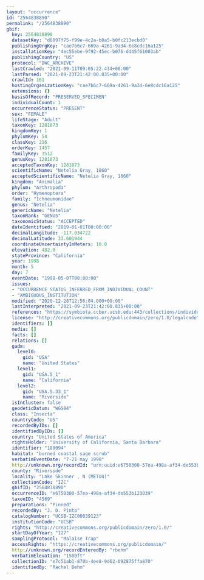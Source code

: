 ```yaml
---
layout: "occurrence"
id: "2564838890"
permalink: "/2564838890"
gbif:
  key: 2564838890
  datasetKey: "d6097f75-f99e-4c2a-b8a5-b0fc213ecbd0"
  publishingOrgKey: "cae7b6c7-669a-4261-9a34-6e8cdc16a125"
  installationKey: "4ec55ebe-9f92-45ec-b076-dd45f61003ab"
  publishingCountry: "US"
  protocol: "DWC_ARCHIVE"
  lastCrawled: "2021-09-11T09:05:22.434+00:00"
  lastParsed: "2021-09-23T21:42:00.835+00:00"
  crawlId: 161
  hostingOrganizationKey: "cae7b6c7-669a-4261-9a34-6e8cdc16a125"
  extensions: {}
  basisOfRecord: "PRESERVED_SPECIMEN"
  individualCount: 1
  occurrenceStatus: "PRESENT"
  sex: "FEMALE"
  lifeStage: "Adult"
  taxonKey: 1281873
  kingdomKey: 1
  phylumKey: 54
  classKey: 216
  orderKey: 1457
  familyKey: 3512
  genusKey: 1281873
  acceptedTaxonKey: 1281873
  scientificName: "Netelia Gray, 1860"
  acceptedScientificName: "Netelia Gray, 1860"
  kingdom: "Animalia"
  phylum: "Arthropoda"
  order: "Hymenoptera"
  family: "Ichneumonidae"
  genus: "Netelia"
  genericName: "Netelia"
  taxonRank: "GENUS"
  taxonomicStatus: "ACCEPTED"
  dateIdentified: "2019-01-01T00:00:00"
  decimalLongitude: -117.034722
  decimalLatitude: 33.601944
  coordinateUncertaintyInMeters: 10.0
  elevation: 482.0
  stateProvince: "California"
  year: 1998
  month: 5
  day: 7
  eventDate: "1998-05-07T00:00:00"
  issues:
  - "OCCURRENCE_STATUS_INFERRED_FROM_INDIVIDUAL_COUNT"
  - "AMBIGUOUS_INSTITUTION"
  modified: "2020-12-28T12:56:04.000+00:00"
  lastInterpreted: "2021-09-23T21:42:00.835+00:00"
  references: "https://symbiota.ccber.ucsb.edu:443/collections/individual/index.php?occid=180094"
  license: "http://creativecommons.org/publicdomain/zero/1.0/legalcode"
  identifiers: []
  media: []
  facts: []
  relations: []
  gadm:
    level0:
      gid: "USA"
      name: "United States"
    level1:
      gid: "USA.5_1"
      name: "California"
    level2:
      gid: "USA.5.33_1"
      name: "Riverside"
  isInCluster: false
  geodeticDatum: "WGS84"
  class: "Insecta"
  countryCode: "US"
  recordedByIDs: []
  identifiedByIDs: []
  country: "United States of America"
  rightsHolder: "University of California, Santa Barbara"
  identifier: "180094"
  habitat: "burned coastal sage scrub"
  verbatimEventDate: "7-21 may 1998"
  http://unknown.org/recordId: "urn:uuid:e6750300-57ea-498a-af34-de553b123039"
  county: "Riverside"
  locality: "Lake Skinner , N (METU4)"
  collectionCode: "IZC"
  gbifID: "2564838890"
  occurrenceID: "e6750300-57ea-498a-af34-de553b123039"
  taxonID: "4569"
  preparations: "Pinned"
  recordedBy: "J. D. Pinto"
  catalogNumber: "UCSB-IZC00039123"
  institutionCode: "UCSB"
  rights: "http://creativecommons.org/publicdomain/zero/1.0/"
  startDayOfYear: "127"
  samplingProtocol: "Malaise Trap"
  accessRights: "https://creativecommons.org/publicdomain/"
  http://unknown.org/recordEnteredBy: "rbehm"
  verbatimElevation: "1580ft"
  collectionID: "e7c51ab1-870b-4ee8-9d62-092875ffa870"
  identifiedBy: "Rachel Behm"
---
```

